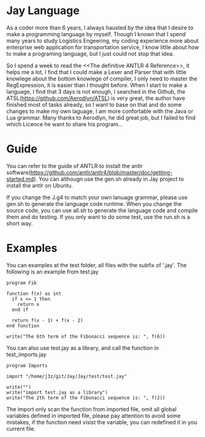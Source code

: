 # Jay Language

As a coder more than 6 years, I always hausted by the idea that I desire to make a programming language by myself. Though I known that I spend many years to study Logistics Engeering, my coding experience more about enterprise web application for  transportation service, I know little about how to make a programing language, but I just could not stop that idea.

So I spend a week to read the <<The definitive ANTLR 4 Reference>>, it helps me a lot, I find that I could make a Lexer and Parser that with little knowlege about the bottom knowlege of compiler, I only need to master the RegExpression, it is easier than I thought before. When I start to make a language, I find that 3 days is not enough, I searched in the Github, the ATSL(https://github.com/Aerodlyn/ATSL) is very great, the author have finished most of tasks already, so I want to base on that and do some changes to make my own laguage, I am more confortable with the Java or Lua grammar. Many thanks to Aerodlyn, he did great job, but I failed to find which Licence he want to share his program...

# Guide
You can refer to the guide of ANTLR to install the antlr software(https://github.com/antlr/antlr4/blob/master/doc/getting-started.md). You can althougn use the gen.sh already in Jay project to install the antlr on Ubuntu.

If you change the J.g4 to match your own lanuage grammar, please use gen.sh to generate the language code runtime. When you change the source code, you can use all.sh to generate the language code and compile them and do testing. If you only want to do some test, use the run.sh is a short way.

# Examples
You can examples at the test folder, all files with the subfix of '.jay'. The following is an example from test.jay
```
program Fib

function f(x) as int
  if x <= 1 then
    return x
  end if
  
  return f(x - 1) + f(x - 2) 
end function

write("The 6th term of the Fibonacci sequence is: ", f(6))
```
You can also use test.jay as a library, and call the function in test_imports.jay
```
program Imports

import "/home/j3z/git/Jay/Jay/test/test.jay"

write("")
write("import test.jay as a library")
write("The 2th term of the Fibonacci sequence is: ", f(2))
```
The import only scan the function from imported file, omit all global variables defined in imported file, please pay attention to avoid some mistakes, if the function need visist the variable, you can redefined it in you current file.
